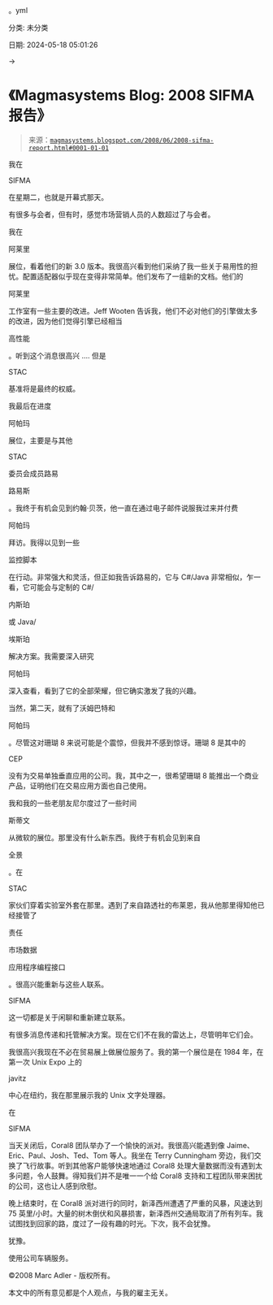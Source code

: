 。yml

分类: 未分类

日期: 2024-05-18 05:01:26

→

# 《Magmasystems Blog: 2008 SIFMA 报告》

> 来源：[`magmasystems.blogspot.com/2008/06/2008-sifma-report.html#0001-01-01`](http://magmasystems.blogspot.com/2008/06/2008-sifma-report.html#0001-01-01)

我在

SIFMA

在星期二，也就是开幕式那天。

有很多与会者，但有时，感觉市场营销人员的人数超过了与会者。

我在

阿莱里

展位，看着他们的新 3.0 版本。我很高兴看到他们采纳了我一些关于易用性的担忧。配置适配器似乎现在变得非常简单。他们发布了一组新的文档。他们的

阿莱里

工作室有一些主要的改进。Jeff Wooten 告诉我，他们不必对他们的引擎做太多的改进，因为他们觉得引擎已经相当

高性能

。听到这个消息很高兴 .... 但是

STAC

基准将是最终的权威。

我最后在进度

阿帕玛

展位，主要是与其他

STAC

委员会成员路易

路易斯

。我终于有机会见到约翰·贝茨，他一直在通过电子邮件说服我过来并付费

阿帕玛

拜访。我得以见到一些

监控脚本

在行动。非常强大和灵活，但正如我告诉路易的，它与 C#/Java 非常相似，乍一看，它可能会与定制的 C#/

内斯珀

或 Java/

埃斯珀

解决方案。我需要深入研究

阿帕玛

深入查看，看到了它的全部荣耀，但它确实激发了我的兴趣。

当然，第二天，就有了沃姆巴特和

阿帕玛

。尽管这对珊瑚 8 来说可能是个震惊，但我并不感到惊讶。珊瑚 8 是其中的

CEP

没有为交易单独垂直应用的公司。我，其中之一，很希望珊瑚 8 能推出一个商业产品，证明他们在交易应用方面也自己使用。

我和我的一些老朋友尼尔度过了一些时间

斯蒂文

从微软的展位。那里没有什么新东西。我终于有机会见到来自

全景

。在

STAC

家伙们穿着实验室外套在那里。遇到了来自路透社的布莱恩，我从他那里得知他已经接管了

责任

市场数据

应用程序编程接口

。很高兴能重新与这些人联系。

SIFMA

这一切都是关于闲聊和重新建立联系。

有很多消息传递和托管解决方案。现在它们不在我的雷达上，尽管明年它们会。

我很高兴我现在不必在贸易展上做展位服务了。我的第一个展位是在 1984 年，在第一次 Unix Expo 上的

javitz

中心在纽约，我在那里展示我的 Unix 文字处理器。

在

SIFMA

当天关闭后，Coral8 团队举办了一个愉快的派对。我很高兴能遇到像 Jaime、Eric、Paul、Josh、Ted、Tom 等人。我坐在 Terry Cunningham 旁边，我们交换了飞行故事。听到其他客户能够快速地通过 Coral8 处理大量数据而没有遇到太多问题，令人鼓舞。得知我们并不是唯一一个给 Coral8 支持和工程团队带来困扰的公司，这也让人感到欣慰。

晚上结束时，在 Coral8 派对进行的同时，新泽西州遭遇了严重的风暴，风速达到 75 英里/小时。大量的树木倒伏和风暴损害，新泽西州交通局取消了所有列车。我试图找到回家的路，度过了一段有趣的时光。下次，我不会犹豫。

犹豫。

使用公司车辆服务。

©2008 Marc Adler - 版权所有。

本文中的所有意见都是个人观点，与我的雇主无关。
